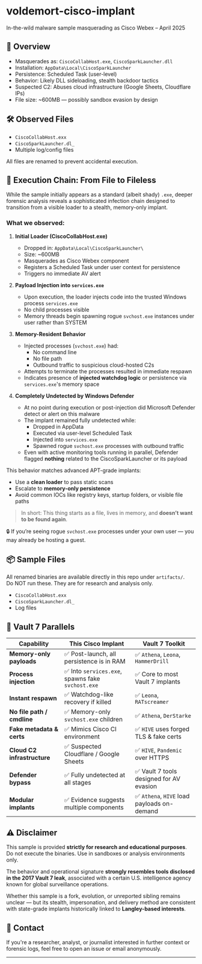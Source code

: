 # voldemort-cisco-implant
In-the-wild malware sample masquerading as Cisco Webex – April 2025
## 🧠 Overview

- Masquerades as: `CiscoCollabHost.exe`, `CiscoSparkLauncher.dll`
- Installation: `AppData\Local\CiscoSparkLauncher`
- Persistence: Scheduled Task (user-level)
- Behavior: Likely DLL sideloading, stealth backdoor tactics
- Suspected C2: Abuses cloud infrastructure (Google Sheets, Cloudflare IPs)
- File size: ~600MB — possibly sandbox evasion by design

## 🛠️ Observed Files

- `CiscoCollabHost.exx`
- `CiscoSparkLauncher.dl_`
- Multiple log/config files

All files are renamed to prevent accidental execution.

## 🧬 Execution Chain: From File to Fileless

While the sample initially appears as a standard (albeit shady) `.exe`, deeper forensic analysis reveals a sophisticated infection chain designed to transition from a visible loader to a stealth, memory-only implant.

### What we observed:

1. **Initial Loader (CiscoCollabHost.exe)**  
   - Dropped in: `AppData\Local\CiscoSparkLauncher\`  
   - Size: ~600MB  
   - Masquerades as Cisco Webex component  
   - Registers a Scheduled Task under user context for persistence  
   - Triggers no immediate AV alert

2. **Payload Injection into `services.exe`**  
   - Upon execution, the loader injects code into the trusted Windows process `services.exe`  
   - No child processes visible  
   - Memory threads begin spawning rogue `svchost.exe` instances under user rather than SYSTEM

3. **Memory-Resident Behavior**  
   - Injected processes (`svchost.exe`) had:  
     - No command line  
     - No file path  
     - Outbound traffic to suspicious cloud-hosted C2s  
   - Attempts to terminate the processes resulted in immediate respawn  
   - Indicates presence of **injected watchdog logic** or persistence via `services.exe`'s memory space

4. **Completely Undetected by Windows Defender**  
   - At no point during execution or post-injection did Microsoft Defender detect or alert on this malware  
   - The implant remained fully undetected while:
     - Dropped in AppData
     - Executed via user-level Scheduled Task
     - Injected into `services.exe`
     - Spawned rogue `svchost.exe` processes with outbound traffic
   - Even with active monitoring tools running in parallel, Defender flagged **nothing** related to the CiscoSparkLauncher or its payload

This behavior matches advanced APT-grade implants:
- Use a **clean loader** to pass static scans
- Escalate to **memory-only persistence**
- Avoid common IOCs like registry keys, startup folders, or visible file paths

> In short: This thing starts as a file, lives in memory, and **doesn’t want to be found again**.

🔒 If you’re seeing rogue `svchost.exe` processes under your own user — you may already be hosting a guest.

## 📦 Sample Files

All renamed binaries are available directly in this repo under `artifacts/`.  
Do NOT run these. They are for research and analysis only.

- `CiscoCollabHost.exx`
- `CiscoSparkLauncher.dl_`
- Log files

## 🧠 Vault 7 Parallels 

| Capability                    | This Cisco Implant                      | Vault 7 Toolkit                              |
|------------------------------|-----------------------------------------|---------------------------------------------|
| **Memory-only payloads**     | ✅ Post-launch, all persistence is in RAM | ✅ `Athena`, `Leona`, `HammerDrill`         |
| **Process injection**        | ✅ Into `services.exe`, spawns fake `svchost.exe` | ✅ Core to most Vault 7 implants     |
| **Instant respawn**          | ✅ Watchdog-like recovery if killed      | ✅ `Leona`, `RATscreamer`                   |
| **No file path / cmdline**   | ✅ Memory-only `svchost.exe` children    | ✅ `Athena`, `DerStarke`                   |
| **Fake metadata & certs**    | ✅ Mimics Cisco CI environment           | ✅ `HIVE` uses forged TLS & fake certs     |
| **Cloud C2 infrastructure**  | ✅ Suspected Cloudflare / Google Sheets  | ✅ `HIVE`, `Pandemic` over HTTPS            |
| **Defender bypass**          | ✅ Fully undetected at all stages        | ✅ Vault 7 tools designed for AV evasion     |
| **Modular implants**         | ✅ Evidence suggests multiple components | ✅ `Athena`, `HIVE` load payloads on-demand  |


## ⚠️ Disclaimer

This sample is provided **strictly for research and educational purposes**.  
Do not execute the binaries. Use in sandboxes or analysis environments only.

The behavior and operational signature **strongly resembles tools disclosed in the 2017 Vault 7 leak**, associated with a certain U.S. intelligence agency known for global surveillance operations.

Whether this sample is a fork, evolution, or unreported sibling remains unclear — but its stealth, impersonation, and delivery method are consistent with state-grade implants historically linked to **Langley-based interests**.

## 📩 Contact

If you're a researcher, analyst, or journalist interested in further context or forensic logs, feel free to open an issue or email anonymously.

---

